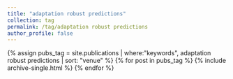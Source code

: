 ```yaml
---
title: "adaptation robust predictions"
collection: tag
permalink: /tag/adaptation robust predictions
author_profile: false
---
```

{% assign pubs_tag = site.publications | where:"keywords", adaptation robust predictions | sort: "venue" %}
{% for post in pubs_tag %}
  {% include archive-single.html %}
{% endfor %}